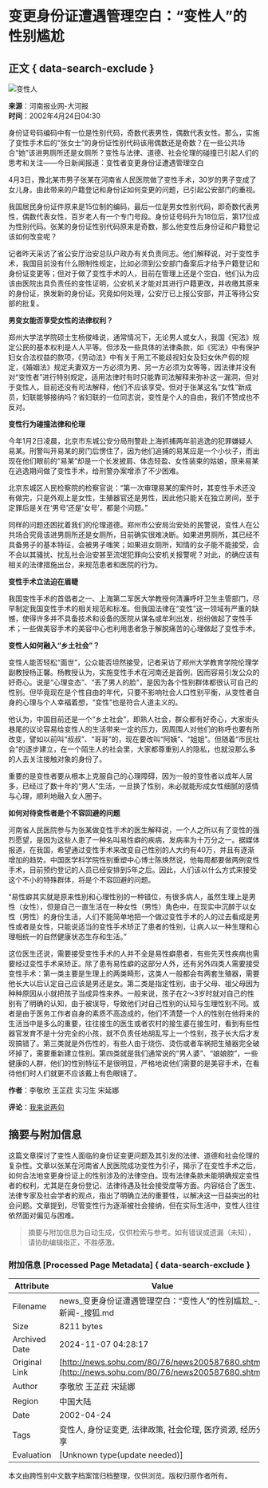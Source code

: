 # 变更身份证遭遇管理空白：“变性人”的性别尴尬

## 正文 { data-search-exclude }


![变性人](https://photo.sohu.com/37/72/Img147497237.gif)

**来源**：河南报业网-大河报  
**时间**：2002年4月24日04:30

身份证号码编码中有一位是性别代码，奇数代表男性，偶数代表女性。那么，实施了变性手术后的“张女士”的身份证性别代码该用偶数还是奇数？在一些公共场合“她”该进男厕所还是女厕所？变性与法律、道德、社会伦理的碰撞已引起人们的思考和关注——今日新闻报道：变性者变更身份证遭遇管理空白

4月3日，豫北某市男子张某在河南省人民医院做了变性手术，30岁的男子变成了女儿身。由此带来的户籍登记和身份证如何变更的问题，已引起公安部门的重视。

我国居民身份证件原来是15位制的编码，最后一位是男女性别代码，即奇数代表男性，偶数代表女性，百岁老人有一个专门号段。身份证号码升为18位后，第17位成为性别代码。张某的身份证性别代码原来是奇数，那么他变性后身份证和户籍登记该如何改变呢？

记者昨天采访了省公安厅治安总队户政办有关负责同志。他们解释说，对于变性手术，我国目前没有什么限制性规定，比如必须到公安部门备案后才给予户籍登记和身份证变更等；但对于做了变性手术的人，目前在管理上还是个空白，他们认为应该由医院出具负责任的变性证明，公安机关才能对其进行户籍更改，并收缴其原来的身份证，换发新的身份证。究竟如何处理，公安厅已上报公安部，并正等待公安部的批复。

**男变女能否享受女性的法律权利？**

郑州大学法学院硕士生杨俊峰说，通常情况下，无论男人或女人，我国《宪法》规定公民的基本权利是人人平等。但涉及一些具体的法律条款，如《宪法》中有保护妇女合法权益的款项，《劳动法》中有关于用工不能歧视妇女及妇女休产假的规定，《婚姻法》规定夫妻双方一方必须为男、另一方必须为女等等，因法律并没有对“变性者”进行特别规定，适用法律时有时只能靠司法解释来弥补这一漏洞，但对于变性人，目前还没有司法解释，他们不应该享受。但对于张某这名“女性”新成员，妇联能够接纳吗？省妇联的一位同志说，变性是个人的自由，我们不赞成也不反对。

**变性行为碰撞法律和伦理**

今年1月2日凌晨，北京市东城公安分局刑警赴上海抓捕两年前逃逸的犯罪嫌疑人易某。刑警叫开易某的房门后愣住了，因为他们追捕的易某应是一个小伙子，而出现在他们眼前的“易某”却是一个长发披肩、体态轻盈、女性装束的姑娘，原来易某在逃逸期间做了变性手术，给刑警办案增添了不少困难。

北京东城区人民检察院的检察官说：“第一次审理易某的案件时，其变性手术还没有做完，只是外观上是女性，生殖器官还是男性，因此他只能关在独立房间，至于定罪后是关在‘男号’还是‘女号’，都是个问题。”

同样的问题还困扰着我们的伦理道德。郑州市公安局治安处的民警说，变性人在公共场合究竟该进男厕所还是女厕所，目前确实很难决断。如果进男厕所，其已经不具备男子的基本特征，会被男子嗤笑；如果进女厕所，知情的女子能不能接受，会不会以其骚扰、扰乱社会治安甚至流氓犯罪向公安机关报警呢？对此，的确应该有相关的法律措施出台，来规范患者和医院的行为。

**变性手术立法迫在眉睫**

我国变性手术的首倡者之一、上海第二军医大学教授何清濂呼吁卫生主管部门，尽早制定我国变性手术的相关规范和标准。但我国法律在“变性”这一领域有严重的缺憾，使得许多并不具备技术和设备的医院从谋名或牟利出发，纷纷做起了变性手术；一些做美容手术的美容中心也利用患者急于解脱痛苦的心理做起了变性手术。

**变性人如何融入“乡土社会”？**

变性人能否轻松“面世”，公众能否坦然接受，记者采访了郑州大学教育学院伦理学副教授杨正馨。杨教授认为，实施变性手术在河南还是首例，因而容易引发公众的好奇心。说是“心理变态”、“丢了男人的脸”，是因为各个性别群体都很认可自己的性别。但毕竟现在是个性自由的年代，只要不影响社会人口性别平衡，从变性者自身的心理与个人幸福着想，“变性”也是符合人道主义的。

他认为，中国目前还是一个“乡土社会”，即熟人社会，群众都有好奇心，大家街头巷尾的议论容易给变性人的生活带来一定的压力，因周围人对他们的称呼也要有所改变，譬如以前叫“叔叔”、“哥哥”的，现在要改叫“阿姨”、“姐姐”。但随着“市民社会”的逐步建立，在一个陌生人的社会里，大家都尊重别人的隐私，也就没那么多的人去关注接触对象的身份了。

重要的是变性者要从根本上克服自己的心理障碍，因为一般的变性者以成年人居多，已经过了数十年的“男人”生活，一旦换了性别，未必就能形成女性细腻的感情与心理，顺利地融入女人圈子。

**如何对待变性者是个不容回避的问题**

河南省人民医院参与为张某做变性手术的医生解释说，一个人之所以有了变性的强烈愿望，是因为这些人患了一种名叫易性癖的疾病，发病率为十万分之一。据媒体报道，在我国，希望通过变性手术来改变自己性别的人大约有40万，并且有逐渐增加的趋势。中国医学科学院性别重塑中心博士陈焕然说，他每周都要做两例变性手术，目前预约登记的人员已经安排到5年之后。因此，人们该以什么方式来接受这个不小的特殊群体，将是个不容回避的问题。

“易性癖其实就是原来性别和心理性别的一种错位，有很多病人，虽然生理上是男性（女性），但是自己一直生活在一种女性（男性）角色中，在现实中沉醉于以女性（男性）的身份生活，人们不能简单地把一个做过变性手术的人的过去看成是男性或者是女性，只能说适当的变性手术矫正了患者的性别，让病人以一种生理和心理相统一的自然健康状态生存和生活。” 

这位医生还说，需要接受变性手术的人并不全是易性癖患者，有些先天性疾病也需要经过变性手术来矫正。除了患有易性癖的这部分人外，还有另外四类人需要接受变性手术：第一类主要是生理上的两类畸形，这类人一般都会有两套生殖器，需要他长大以后认定自己应该是男还是女。第二类是指定性别，由于父母、祖父母因为种种原因从小就把孩子当成异性来养。一般来说，孩子在2～3岁时就对自己的性别有了明确的认知，由于被误导，导致他们对自己性别的认知与生理性别不同。或者是由于医务工作者自身的素质不高造成的，他们不清楚一个人的性别在他将来的生活当中是多么的重要，往往接生的医生或者农村的接生婆在接生时，看到有些性器官发育不是十分完全的小孩，就不负责任地胡乱写上一个性别，孩子长大后才发现搞错了。第三类就是外伤性的，有些人由于烧伤、烫伤或者车祸把生殖器完全破坏掉了，需要重新建立性别。第四类就是我们通常说的“男人婆”、“娘娘腔”，一些健康的人群，他们的性别特征不是很明显，严格地说他们需要的是美容手术，在看待他们时人们就更不应该戴上有色眼镜了。

**作者**：李敬欣 王芷荭 实习生 宋延娜

**评论**：[我来说两句](https://news.sohu.com/80/76/newsdiscuss200587680.shtml)

## 摘要与附加信息

<!-- tcd_abstract -->
这篇文章探讨了变性人面临的身份证变更问题及其引发的法律、道德和社会伦理的复杂性。文章以张某在河南省人民医院成功变性为引子，揭示了在变性手术之后，如何合法地变更身份证上的性别涉及的法律空白。现有法律条款未能明确规定变性者的权利，尤其是在身份登记、法律待遇及社会接受度等方面。内容结合了医生、法律专家及社会学者的观点，指出了明确立法的重要性，以解决这一日益突出的社会问题。文章提到，尽管变性行为逐渐被社会接纳，但在实际生活中，变性人往往依然面对偏见与困难。
<!-- tcd_abstract_end -->

> 摘要与附加信息为自动生成，仅供检索与参考。如有错误或遗漏（未知），请协助编辑指正，不胜感激。

### 附加信息 [Processed Page Metadata] { data-search-exclude }

| Attribute       | Value                                  |
|-----------------|----------------------------------------|
| Filename        | news_变更身份证遭遇管理空白：“变性人”的性别尴尬_-_新闻-_搜狐.md                             |
| Size            | 8211 bytes                           |
| Archived Date   | 2024-11-07 04:28:17                             |
| Original Link   | [http://news.sohu.com/80/76/news200587680.shtml](http://news.sohu.com/80/76/news200587680.shtml)                       |
| Author          | 李敬欣 王芷荭 宋延娜                               |
| Region          | 中国大陆                               |
| Date            | 2002-04-24                                 |
| Tags            | 变性人, 身份证变更, 法律政策, 社会伦理, 医疗资源, 经历分享                                 |
| Evaluation            | [Unknown type(update needed)]                                 |
<!-- tcd_table_end -->

本文由跨性别中文数字档案馆归档整理，仅供浏览。版权归原作者所有。
